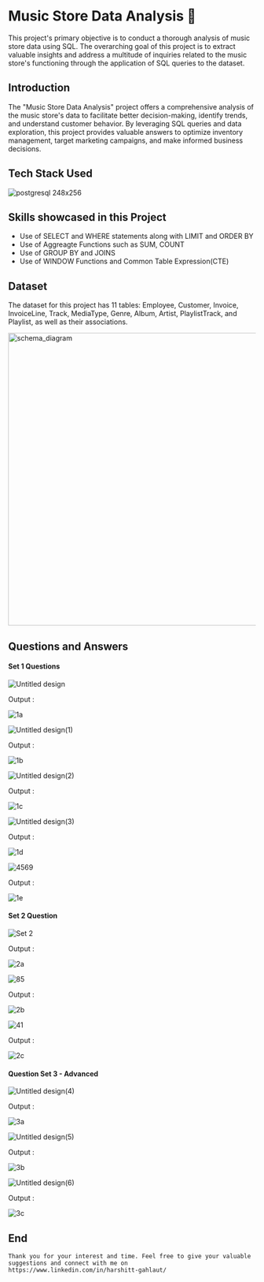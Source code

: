 # Music Store Data Analysis 🎵

This project's primary objective is to conduct a thorough analysis of music store data using SQL. The overarching goal of this project is to extract valuable insights and address a multitude of inquiries related to the music store's functioning through the application of SQL queries to the dataset.

## Introduction

The "Music Store Data Analysis" project offers a comprehensive analysis of the music store's data to facilitate better decision-making, identify trends, and understand customer behavior. By leveraging SQL queries and data exploration, this project provides valuable answers to optimize inventory management, target marketing campaigns, and make informed business decisions.

## Tech Stack Used

![postgresql 248x256](https://github.com/harshitgahlaut/Music_Store_Analysis_Project_SQL/assets/142779836/3b27c931-ccb5-461a-b416-bb8608658595)

## Skills showcased in this Project
- Use of SELECT and WHERE statements along with LIMIT and ORDER BY 
- Use of Aggreagte Functions such as SUM, COUNT
- Use of GROUP BY and JOINS
- Use of WINDOW Functions and Common Table Expression(CTE)
  
## Dataset

The dataset for this project has 11 tables: Employee, Customer, Invoice, InvoiceLine, Track, MediaType, Genre, Album, Artist, PlaylistTrack, and Playlist, as well as their associations.

<img width="594" alt="schema_diagram" src="https://github.com/harshitgahlaut/Music_Store_Analysis_Project_SQL/assets/142779836/820c6cdc-0976-4479-bdf0-bc612df237a6">

## Questions and Answers

#### Set 1 Questions 

![Untitled design](https://github.com/harshitgahlaut/Music_Store_Analysis_Project_SQL/assets/142779836/9661b8fc-1a0b-4816-ab72-068aa5238131)

Output :

![1a](https://github.com/harshitgahlaut/Music_Store_Analysis_Project_SQL/assets/142779836/40d99740-1a9a-483c-bc7f-82387f91ffee)


![Untitled design(1)](https://github.com/harshitgahlaut/Music_Store_Analysis_Project_SQL/assets/142779836/c208b4b0-39c4-4b77-8613-fa9670486cda)

Output :

![1b](https://github.com/harshitgahlaut/Music_Store_Analysis_Project_SQL/assets/142779836/093f890c-15a2-479f-8a5a-c418d1cbf8b2)


![Untitled design(2)](https://github.com/harshitgahlaut/Music_Store_Analysis_Project_SQL/assets/142779836/1ec333a1-2694-451f-9c2a-99c4307e3e22)

Output :

![1c](https://github.com/harshitgahlaut/Music_Store_Analysis_Project_SQL/assets/142779836/3a5fe68f-4f7b-406f-9784-1f0d0f74c3fb)


![Untitled design(3)](https://github.com/harshitgahlaut/Music_Store_Analysis_Project_SQL/assets/142779836/e2497c36-a461-49ec-b15e-f1dc756ca132)

Output :

![1d](https://github.com/harshitgahlaut/Music_Store_Analysis_Project_SQL/assets/142779836/cd6bee40-7e33-4f2a-a5cc-190bfc1543d6)

 
![4569](https://github.com/harshitgahlaut/Music_Store_Analysis_Project_SQL/assets/142779836/6d23f217-085e-49bc-b55d-9cabc89847a1)

Output :

![1e](https://github.com/harshitgahlaut/Music_Store_Analysis_Project_SQL/assets/142779836/2120ca74-5f52-4983-89f9-9819b0dcb77f)



#### Set 2 Question 

![Set 2](https://github.com/harshitgahlaut/Music_Store_Analysis_Project_SQL/assets/142779836/2a5b6f1f-e6a1-476b-bf38-254cb105463d)

Output :

![2a](https://github.com/harshitgahlaut/Music_Store_Analysis_Project_SQL/assets/142779836/e0c499a2-9e05-466e-8969-bf58f491bea9)



![85](https://github.com/harshitgahlaut/Music_Store_Analysis_Project_SQL/assets/142779836/77d6797d-85f9-45e9-a3b2-f9c33153d032)

Output :

![2b](https://github.com/harshitgahlaut/Music_Store_Analysis_Project_SQL/assets/142779836/7a5a7b1f-3e25-4579-8703-45e73e487225)


![41](https://github.com/harshitgahlaut/Music_Store_Analysis_Project_SQL/assets/142779836/a1a3ef37-bbb5-48c3-a63e-11e1761bb5b5)

Output :

![2c](https://github.com/harshitgahlaut/Music_Store_Analysis_Project_SQL/assets/142779836/3b0708a1-21ef-4297-a02d-fd19a143a13d)



#### Question Set 3 - Advanced

![Untitled design(4)](https://github.com/harshitgahlaut/Music_Store_Analysis_Project_SQL/assets/142779836/4528c108-4f10-4aa8-abd9-6487459f2001)

Output :

![3a](https://github.com/harshitgahlaut/Music_Store_Analysis_Project_SQL/assets/142779836/9c834341-cd81-4258-9e67-bff9c028bc19)


![Untitled design(5)](https://github.com/harshitgahlaut/Music_Store_Analysis_Project_SQL/assets/142779836/f1c4b947-ffe6-419b-87a6-e6fdc8e374da)

Output :

![3b](https://github.com/harshitgahlaut/Music_Store_Analysis_Project_SQL/assets/142779836/792d047e-a5dd-4565-a682-fb40a4032baa)


![Untitled design(6)](https://github.com/harshitgahlaut/Music_Store_Analysis_Project_SQL/assets/142779836/7a13fadd-475e-43b8-95c4-194ce5f5a47d)

Output :

![3c](https://github.com/harshitgahlaut/Music_Store_Analysis_Project_SQL/assets/142779836/526934c3-1f02-4942-a335-8106c6728ed2)

## End
    Thank you for your interest and time. Feel free to give your valuable suggestions and connect with me on https://www.linkedin.com/in/harshitt-gahlaut/

